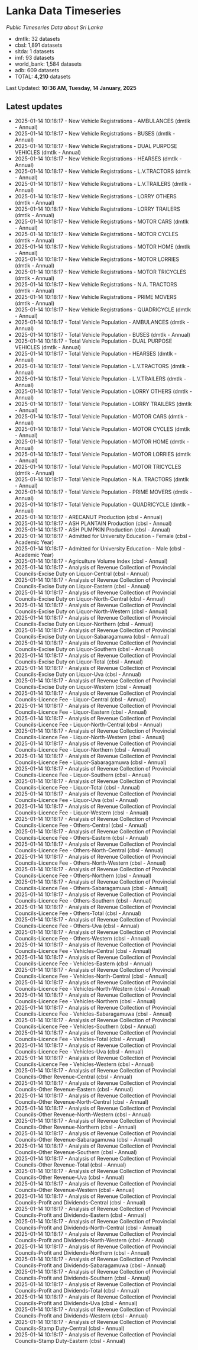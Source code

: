 # Lanka Data Timeseries
*Public Timeseries Data about Sri Lanka*

* dmtlk: 32 datasets
* cbsl: 1,891 datasets
* sltda: 1 datasets
* imf: 93 datasets
* world_bank: 1,584 datasets
* adb: 609 datasets
* TOTAL: **4,210** datasets

Last Updated: **10:36 AM, Tuesday, 14 January, 2025**

## Latest updates

* 2025-01-14 10:18:17 - New Vehicle Registrations - AMBULANCES (dmtlk - Annual)
* 2025-01-14 10:18:17 - New Vehicle Registrations - BUSES (dmtlk - Annual)
* 2025-01-14 10:18:17 - New Vehicle Registrations - DUAL PURPOSE VEHICLES (dmtlk - Annual)
* 2025-01-14 10:18:17 - New Vehicle Registrations - HEARSES (dmtlk - Annual)
* 2025-01-14 10:18:17 - New Vehicle Registrations - L.V.TRACTORS (dmtlk - Annual)
* 2025-01-14 10:18:17 - New Vehicle Registrations - L.V.TRAILERS (dmtlk - Annual)
* 2025-01-14 10:18:17 - New Vehicle Registrations - LORRY OTHERS (dmtlk - Annual)
* 2025-01-14 10:18:17 - New Vehicle Registrations - LORRY TRAILERS (dmtlk - Annual)
* 2025-01-14 10:18:17 - New Vehicle Registrations - MOTOR CARS (dmtlk - Annual)
* 2025-01-14 10:18:17 - New Vehicle Registrations - MOTOR CYCLES (dmtlk - Annual)
* 2025-01-14 10:18:17 - New Vehicle Registrations - MOTOR HOME (dmtlk - Annual)
* 2025-01-14 10:18:17 - New Vehicle Registrations - MOTOR LORRIES (dmtlk - Annual)
* 2025-01-14 10:18:17 - New Vehicle Registrations - MOTOR TRICYCLES (dmtlk - Annual)
* 2025-01-14 10:18:17 - New Vehicle Registrations - N.A. TRACTORS (dmtlk - Annual)
* 2025-01-14 10:18:17 - New Vehicle Registrations - PRIME MOVERS (dmtlk - Annual)
* 2025-01-14 10:18:17 - New Vehicle Registrations - QUADRICYCLE (dmtlk - Annual)
* 2025-01-14 10:18:17 - Total Vehicle Population - AMBULANCES (dmtlk - Annual)
* 2025-01-14 10:18:17 - Total Vehicle Population - BUSES (dmtlk - Annual)
* 2025-01-14 10:18:17 - Total Vehicle Population - DUAL PURPOSE VEHICLES (dmtlk - Annual)
* 2025-01-14 10:18:17 - Total Vehicle Population - HEARSES (dmtlk - Annual)
* 2025-01-14 10:18:17 - Total Vehicle Population - L.V.TRACTORS (dmtlk - Annual)
* 2025-01-14 10:18:17 - Total Vehicle Population - L.V.TRAILERS (dmtlk - Annual)
* 2025-01-14 10:18:17 - Total Vehicle Population - LORRY OTHERS (dmtlk - Annual)
* 2025-01-14 10:18:17 - Total Vehicle Population - LORRY TRAILERS (dmtlk - Annual)
* 2025-01-14 10:18:17 - Total Vehicle Population - MOTOR CARS (dmtlk - Annual)
* 2025-01-14 10:18:17 - Total Vehicle Population - MOTOR CYCLES (dmtlk - Annual)
* 2025-01-14 10:18:17 - Total Vehicle Population - MOTOR HOME (dmtlk - Annual)
* 2025-01-14 10:18:17 - Total Vehicle Population - MOTOR LORRIES (dmtlk - Annual)
* 2025-01-14 10:18:17 - Total Vehicle Population - MOTOR TRICYCLES (dmtlk - Annual)
* 2025-01-14 10:18:17 - Total Vehicle Population - N.A. TRACTORS (dmtlk - Annual)
* 2025-01-14 10:18:17 - Total Vehicle Population - PRIME MOVERS (dmtlk - Annual)
* 2025-01-14 10:18:17 - Total Vehicle Population - QUADRICYCLE (dmtlk - Annual)
* 2025-01-14 10:18:17 - ARECANUT Production (cbsl - Annual)
* 2025-01-14 10:18:17 - ASH PLANTAIN Production (cbsl - Annual)
* 2025-01-14 10:18:17 - ASH PUMPKIN Production (cbsl - Annual)
* 2025-01-14 10:18:17 - Admitted for University Education - Female (cbsl - Academic Year)
* 2025-01-14 10:18:17 - Admitted for University Education - Male (cbsl - Academic Year)
* 2025-01-14 10:18:17 - Agriculture Volume Index (cbsl - Annual)
* 2025-01-14 10:18:17 - Analysis of Revenue Collection of Provincial Councils-Excise Duty on Liquor-Central (cbsl - Annual)
* 2025-01-14 10:18:17 - Analysis of Revenue Collection of Provincial Councils-Excise Duty on Liquor-Eastern (cbsl - Annual)
* 2025-01-14 10:18:17 - Analysis of Revenue Collection of Provincial Councils-Excise Duty on Liquor-North-Central (cbsl - Annual)
* 2025-01-14 10:18:17 - Analysis of Revenue Collection of Provincial Councils-Excise Duty on Liquor-North-Western (cbsl - Annual)
* 2025-01-14 10:18:17 - Analysis of Revenue Collection of Provincial Councils-Excise Duty on Liquor-Northern (cbsl - Annual)
* 2025-01-14 10:18:17 - Analysis of Revenue Collection of Provincial Councils-Excise Duty on Liquor-Sabaragamuwa (cbsl - Annual)
* 2025-01-14 10:18:17 - Analysis of Revenue Collection of Provincial Councils-Excise Duty on Liquor-Southern (cbsl - Annual)
* 2025-01-14 10:18:17 - Analysis of Revenue Collection of Provincial Councils-Excise Duty on Liquor-Total (cbsl - Annual)
* 2025-01-14 10:18:17 - Analysis of Revenue Collection of Provincial Councils-Excise Duty on Liquor-Uva (cbsl - Annual)
* 2025-01-14 10:18:17 - Analysis of Revenue Collection of Provincial Councils-Excise Duty on Liquor-Western (cbsl - Annual)
* 2025-01-14 10:18:17 - Analysis of Revenue Collection of Provincial Councils-Licence Fee - Liquor-Central (cbsl - Annual)
* 2025-01-14 10:18:17 - Analysis of Revenue Collection of Provincial Councils-Licence Fee - Liquor-Eastern (cbsl - Annual)
* 2025-01-14 10:18:17 - Analysis of Revenue Collection of Provincial Councils-Licence Fee - Liquor-North-Central (cbsl - Annual)
* 2025-01-14 10:18:17 - Analysis of Revenue Collection of Provincial Councils-Licence Fee - Liquor-North-Western (cbsl - Annual)
* 2025-01-14 10:18:17 - Analysis of Revenue Collection of Provincial Councils-Licence Fee - Liquor-Northern (cbsl - Annual)
* 2025-01-14 10:18:17 - Analysis of Revenue Collection of Provincial Councils-Licence Fee - Liquor-Sabaragamuwa (cbsl - Annual)
* 2025-01-14 10:18:17 - Analysis of Revenue Collection of Provincial Councils-Licence Fee - Liquor-Southern (cbsl - Annual)
* 2025-01-14 10:18:17 - Analysis of Revenue Collection of Provincial Councils-Licence Fee - Liquor-Total (cbsl - Annual)
* 2025-01-14 10:18:17 - Analysis of Revenue Collection of Provincial Councils-Licence Fee - Liquor-Uva (cbsl - Annual)
* 2025-01-14 10:18:17 - Analysis of Revenue Collection of Provincial Councils-Licence Fee - Liquor-Western (cbsl - Annual)
* 2025-01-14 10:18:17 - Analysis of Revenue Collection of Provincial Councils-Licence Fee - Others-Central (cbsl - Annual)
* 2025-01-14 10:18:17 - Analysis of Revenue Collection of Provincial Councils-Licence Fee - Others-Eastern (cbsl - Annual)
* 2025-01-14 10:18:17 - Analysis of Revenue Collection of Provincial Councils-Licence Fee - Others-North-Central (cbsl - Annual)
* 2025-01-14 10:18:17 - Analysis of Revenue Collection of Provincial Councils-Licence Fee - Others-North-Western (cbsl - Annual)
* 2025-01-14 10:18:17 - Analysis of Revenue Collection of Provincial Councils-Licence Fee - Others-Northern (cbsl - Annual)
* 2025-01-14 10:18:17 - Analysis of Revenue Collection of Provincial Councils-Licence Fee - Others-Sabaragamuwa (cbsl - Annual)
* 2025-01-14 10:18:17 - Analysis of Revenue Collection of Provincial Councils-Licence Fee - Others-Southern (cbsl - Annual)
* 2025-01-14 10:18:17 - Analysis of Revenue Collection of Provincial Councils-Licence Fee - Others-Total (cbsl - Annual)
* 2025-01-14 10:18:17 - Analysis of Revenue Collection of Provincial Councils-Licence Fee - Others-Uva (cbsl - Annual)
* 2025-01-14 10:18:17 - Analysis of Revenue Collection of Provincial Councils-Licence Fee - Others-Western (cbsl - Annual)
* 2025-01-14 10:18:17 - Analysis of Revenue Collection of Provincial Councils-Licence Fee - Vehicles-Central (cbsl - Annual)
* 2025-01-14 10:18:17 - Analysis of Revenue Collection of Provincial Councils-Licence Fee - Vehicles-Eastern (cbsl - Annual)
* 2025-01-14 10:18:17 - Analysis of Revenue Collection of Provincial Councils-Licence Fee - Vehicles-North-Central (cbsl - Annual)
* 2025-01-14 10:18:17 - Analysis of Revenue Collection of Provincial Councils-Licence Fee - Vehicles-North-Western (cbsl - Annual)
* 2025-01-14 10:18:17 - Analysis of Revenue Collection of Provincial Councils-Licence Fee - Vehicles-Northern (cbsl - Annual)
* 2025-01-14 10:18:17 - Analysis of Revenue Collection of Provincial Councils-Licence Fee - Vehicles-Sabaragamuwa (cbsl - Annual)
* 2025-01-14 10:18:17 - Analysis of Revenue Collection of Provincial Councils-Licence Fee - Vehicles-Southern (cbsl - Annual)
* 2025-01-14 10:18:17 - Analysis of Revenue Collection of Provincial Councils-Licence Fee - Vehicles-Total (cbsl - Annual)
* 2025-01-14 10:18:17 - Analysis of Revenue Collection of Provincial Councils-Licence Fee - Vehicles-Uva (cbsl - Annual)
* 2025-01-14 10:18:17 - Analysis of Revenue Collection of Provincial Councils-Licence Fee - Vehicles-Western (cbsl - Annual)
* 2025-01-14 10:18:17 - Analysis of Revenue Collection of Provincial Councils-Other Revenue-Central (cbsl - Annual)
* 2025-01-14 10:18:17 - Analysis of Revenue Collection of Provincial Councils-Other Revenue-Eastern (cbsl - Annual)
* 2025-01-14 10:18:17 - Analysis of Revenue Collection of Provincial Councils-Other Revenue-North-Central (cbsl - Annual)
* 2025-01-14 10:18:17 - Analysis of Revenue Collection of Provincial Councils-Other Revenue-North-Western (cbsl - Annual)
* 2025-01-14 10:18:17 - Analysis of Revenue Collection of Provincial Councils-Other Revenue-Northern (cbsl - Annual)
* 2025-01-14 10:18:17 - Analysis of Revenue Collection of Provincial Councils-Other Revenue-Sabaragamuwa (cbsl - Annual)
* 2025-01-14 10:18:17 - Analysis of Revenue Collection of Provincial Councils-Other Revenue-Southern (cbsl - Annual)
* 2025-01-14 10:18:17 - Analysis of Revenue Collection of Provincial Councils-Other Revenue-Total (cbsl - Annual)
* 2025-01-14 10:18:17 - Analysis of Revenue Collection of Provincial Councils-Other Revenue-Uva (cbsl - Annual)
* 2025-01-14 10:18:17 - Analysis of Revenue Collection of Provincial Councils-Other Revenue-Western (cbsl - Annual)
* 2025-01-14 10:18:17 - Analysis of Revenue Collection of Provincial Councils-Profit and Dividends-Central (cbsl - Annual)
* 2025-01-14 10:18:17 - Analysis of Revenue Collection of Provincial Councils-Profit and Dividends-Eastern (cbsl - Annual)
* 2025-01-14 10:18:17 - Analysis of Revenue Collection of Provincial Councils-Profit and Dividends-North-Central (cbsl - Annual)
* 2025-01-14 10:18:17 - Analysis of Revenue Collection of Provincial Councils-Profit and Dividends-North-Western (cbsl - Annual)
* 2025-01-14 10:18:17 - Analysis of Revenue Collection of Provincial Councils-Profit and Dividends-Northern (cbsl - Annual)
* 2025-01-14 10:18:17 - Analysis of Revenue Collection of Provincial Councils-Profit and Dividends-Sabaragamuwa (cbsl - Annual)
* 2025-01-14 10:18:17 - Analysis of Revenue Collection of Provincial Councils-Profit and Dividends-Southern (cbsl - Annual)
* 2025-01-14 10:18:17 - Analysis of Revenue Collection of Provincial Councils-Profit and Dividends-Total (cbsl - Annual)
* 2025-01-14 10:18:17 - Analysis of Revenue Collection of Provincial Councils-Profit and Dividends-Uva (cbsl - Annual)
* 2025-01-14 10:18:17 - Analysis of Revenue Collection of Provincial Councils-Profit and Dividends-Western (cbsl - Annual)
* 2025-01-14 10:18:17 - Analysis of Revenue Collection of Provincial Councils-Stamp Duty-Central (cbsl - Annual)
* 2025-01-14 10:18:17 - Analysis of Revenue Collection of Provincial Councils-Stamp Duty-Eastern (cbsl - Annual)